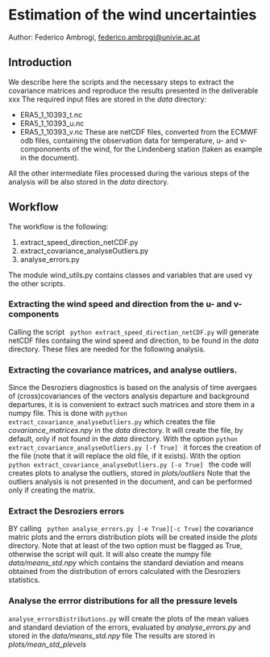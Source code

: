 # Estimation of the wind uncertainties

  Author: Federico Ambrogi, federico.ambrogi@univie.ac.at



## Introduction
We describe here the scripts and the necessary steps to extract the covariance matrices
and reproduce the results presented in the deliverable xxx
The required input files are stored in the *data* directory:
- ERA5_1_10393_t.nc
- ERA5_1_10393_u.nc
- ERA5_1_10393_v.nc
These are netCDF files, converted from the ECMWF odb files, containing the observation data for temperature, u- and v-compononents of the wind,
for the Lindenberg station (taken as example in the document).

All the other intermediate files processed during the various steps of the analysis will be also 
stored in the *data* directory.

## Workflow
The workflow is the following:
1. extract_speed_direction_netCDF.py 
2. extract_covariance_analyseOutliers.py
3. analyse_errors.py 

The module wind_utils.py contains classes and variables that are used vy the other scripts.

### Extracting the wind speed and direction from the u- and v-components
Calling the script
` python extract_speed_direction_netCDF.py` 
will generate netCDF files containg the wind speed and direction, to be found in the *data* directory.
These files are needed for the following analysis.

### Extracting the covariance matrices, and analyse outliers.
Since the Desroziers diagnostics is based on the analysis of time avergaes of (cross)covariances of the vectors analysis departure
 and background departures, it is is convenient to extract such matrices and store them in a numpy file.
This is done with
`python extract_covariance_analyseOutliers.py`
which creates the file *covariance_matrices.npy* in the *data* directory.
It will create the file, by default, only if not found in the *data* directory.
With the option
`python extract_covariance_analyseOutliers.py [-f True] `
it forces the creation of the file (note that it will replace the old file, if it exists).
With the option
`python extract_covariance_analyseOutliers.py [-o True] `
the code will creates plots to analyse the outliers, stored in *plots/outliers*
Note that the outliers analysis is not presented in the document, and can be performed
only if creating the matrix.

### Extract the Desroziers errors
BY calling
` python analyse_errors.py [-e True][-c True]`
the covariance matric plots and the errors distribution plots will be created inside the *plots* directory.
Note that at least of the two option must be flagged as True, otherwise the script will quit.
It will also create the numpy file *data/means_std.npy* which contains
the standard deviation and means obtained from the distribution of errors
calculated with the Desroziers statistics.

### Analyse the errror distributions for all the pressure levels
`analyse_errorsDistributions.py`
will create the plots of the mean values and standard deviation of the errors, 
evaluated by *analyse_errors.py* and stored in the *data/means_std.npy* file
The results are stored in *plots/mean_std_plevels*



 